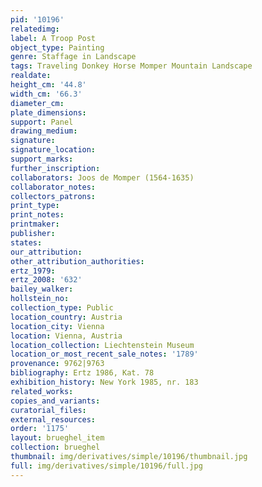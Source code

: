 ```yaml
---
pid: '10196'
relatedimg: 
label: A Troop Post
object_type: Painting
genre: Staffage in Landscape
tags: Traveling Donkey Horse Momper Mountain Landscape
realdate: 
height_cm: '44.8'
width_cm: '66.3'
diameter_cm: 
plate_dimensions: 
support: Panel
drawing_medium: 
signature: 
signature_location: 
support_marks: 
further_inscription: 
collaborators: Joos de Momper (1564-1635)
collaborator_notes: 
collectors_patrons: 
print_type: 
print_notes: 
printmaker: 
publisher: 
states: 
our_attribution: 
other_attribution_authorities: 
ertz_1979: 
ertz_2008: '632'
bailey_walker: 
hollstein_no: 
collection_type: Public
location_country: Austria
location_city: Vienna
location: Vienna, Austria
location_collection: Liechtenstein Museum
location_or_most_recent_sale_notes: '1789'
provenance: 9762|9763
bibliography: Ertz 1986, Kat. 78
exhibition_history: New York 1985, nr. 183
related_works: 
copies_and_variants: 
curatorial_files: 
external_resources: 
order: '1175'
layout: brueghel_item
collection: brueghel
thumbnail: img/derivatives/simple/10196/thumbnail.jpg
full: img/derivatives/simple/10196/full.jpg
---
```


